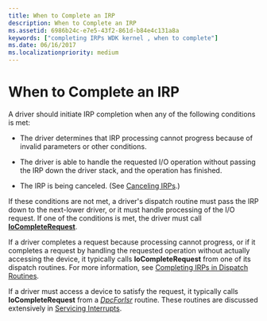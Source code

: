 ```yaml
---
title: When to Complete an IRP
description: When to Complete an IRP
ms.assetid: 6986b24c-e7e5-43f2-861d-b84e4c131a8a
keywords: ["completing IRPs WDK kernel , when to complete"]
ms.date: 06/16/2017
ms.localizationpriority: medium
---
```


# When to Complete an IRP





A driver should initiate IRP completion when any of the following conditions is met:

-   The driver determines that IRP processing cannot progress because of invalid parameters or other conditions.

-   The driver is able to handle the requested I/O operation without passing the IRP down the driver stack, and the operation has finished.

-   The IRP is being canceled. (See [Canceling IRPs](canceling-irps.md).)

If these conditions are not met, a driver's dispatch routine must pass the IRP down to the next-lower driver, or it must handle processing of the I/O request. If one of the conditions is met, the driver must call [**IoCompleteRequest**](https://msdn.microsoft.com/library/windows/hardware/ff548343).

If a driver completes a request because processing cannot progress, or if it completes a request by handling the requested operation without actually accessing the device, it typically calls **IoCompleteRequest** from one of its dispatch routines. For more information, see [Completing IRPs in Dispatch Routines](completing-irps-in-dispatch-routines.md).

If a driver must access a device to satisfy the request, it typically calls **IoCompleteRequest** from a [*DpcForIsr*](https://msdn.microsoft.com/library/windows/hardware/ff544079) routine. These routines are discussed extensively in [Servicing Interrupts](servicing-interrupts.md).

 

 




